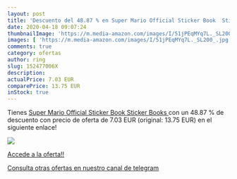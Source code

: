 ```yaml
---
layout: post
title: 'Descuento del 48.87 % en Super Mario Official Sticker Book  Stick'
date: 2020-04-18 09:07:24
thumbnailImage: 'https://m.media-amazon.com/images/I/51jPEqMYq7L._SL200_.jpg'
images: [ 'https://m.media-amazon.com/images/I/51jPEqMYq7L._SL200_.jpg' ]
comments: true
category: ofertas
author: ring
slug: 152477006X
description:
actualPrice: 7.03 EUR
comparePrice: 13.75 EUR
inStock: true
---
```


Tienes [Super Mario Official Sticker Book  Sticker Books ](https://www.amazon.com/dp/152477006X/?tag=redken08-20) con un 48.87 % de descuento con precio de oferta de 7.03 EUR (original: 13.75 EUR) en el siguiente enlace!

[![](https://m.media-amazon.com/images/I/51jPEqMYq7L._SL200_.jpg)](https://www.amazon.com/dp/152477006X/?tag=redken08-20)

[Accede a la oferta!!](https://www.amazon.com/dp/152477006X/?tag=redken08-20)

[Consulta otras ofertas en nuestro canal de telegram](https://t.me/s/ofertas25)
